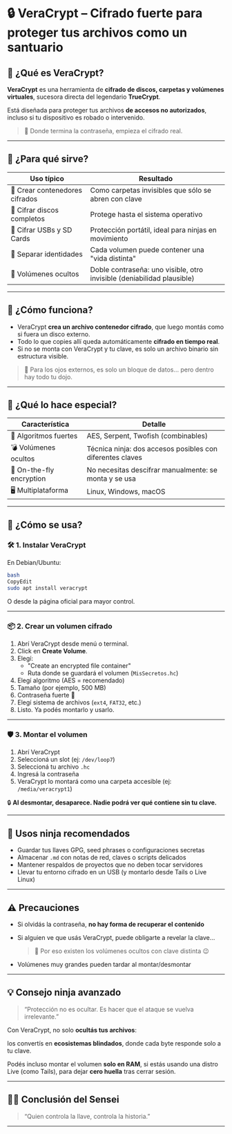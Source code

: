 # 🔒 **VeraCrypt – Cifrado fuerte para proteger tus archivos como un santuario**

## 📌 ¿Qué es VeraCrypt?

**VeraCrypt** es una herramienta de **cifrado de discos, carpetas y volúmenes virtuales**, sucesora directa del legendario **TrueCrypt**.

Está diseñada para proteger tus archivos **de accesos no autorizados**, incluso si tu dispositivo es robado o intervenido.

> 🧠 Donde termina la contraseña, empieza el cifrado real.
> 

---

## 🧩 ¿Para qué sirve?

| Uso típico | Resultado |
| --- | --- |
| 📁 Crear contenedores cifrados | Como carpetas invisibles que sólo se abren con clave |
| 💽 Cifrar discos completos | Protege hasta el sistema operativo |
| 📀 Cifrar USBs y SD Cards | Protección portátil, ideal para ninjas en movimiento |
| 👤 Separar identidades | Cada volumen puede contener una "vida distinta" |
| 🧪 Volúmenes ocultos | Doble contraseña: uno visible, otro invisible (deniabilidad plausible) |

---

## 🧱 ¿Cómo funciona?

- VeraCrypt **crea un archivo contenedor cifrado**, que luego montás como si fuera un disco externo.
- Todo lo que copies allí queda automáticamente **cifrado en tiempo real**.
- Si no se monta con VeraCrypt y tu clave, es solo un archivo binario sin estructura visible.

> 🧊 Para los ojos externos, es solo un bloque de datos… pero dentro hay todo tu dojo.
> 

---

## 🧬 ¿Qué lo hace especial?

| Característica | Detalle |
| --- | --- |
| 🔐 Algoritmos fuertes | AES, Serpent, Twofish (combinables) |
| 💣 Volúmenes ocultos | Técnica ninja: dos accesos posibles con diferentes claves |
| 🔁 On-the-fly encryption | No necesitas descifrar manualmente: se monta y se usa |
| 🖥️ Multiplataforma | Linux, Windows, macOS |

---

## 🔧 ¿Cómo se usa?

### 🛠️ 1. Instalar VeraCrypt

En Debian/Ubuntu:

```bash
bash
CopyEdit
sudo apt install veracrypt

```

O desde la página oficial para mayor control.

---

### 📦 2. Crear un volumen cifrado

1. Abrí VeraCrypt desde menú o terminal.
2. Click en **Create Volume**.
3. Elegí:
    - "Create an encrypted file container"
    - Ruta donde se guardará el volumen (`MisSecretos.hc`)
4. Elegí algoritmo (AES = recomendado)
5. Tamaño (por ejemplo, 500 MB)
6. Contraseña fuerte 🔐
7. Elegí sistema de archivos (`ext4`, `FAT32`, etc.)
8. Listo. Ya podés montarlo y usarlo.

---

### 🛡️ 3. Montar el volumen

1. Abrí VeraCrypt
2. Seleccioná un slot (ej: `/dev/loop7`)
3. Seleccioná tu archivo `.hc`
4. Ingresá la contraseña
5. VeraCrypt lo montará como una carpeta accesible (ej: `/media/veracrypt1`)

🔒 **Al desmontar, desaparece. Nadie podrá ver qué contiene sin tu clave.**

---

## 🧩 Usos ninja recomendados

- Guardar tus llaves GPG, seed phrases o configuraciones secretas
- Almacenar `.md` con notas de red, claves o scripts delicados
- Mantener respaldos de proyectos que no deben tocar servidores
- Llevar tu entorno cifrado en un USB (y montarlo desde Tails o Live Linux)

---

## ⚠️ Precauciones

- Si olvidás la contraseña, **no hay forma de recuperar el contenido**
- Si alguien ve que usás VeraCrypt, puede obligarte a revelar la clave…
    
    > 🧠 Por eso existen los volúmenes ocultos con clave distinta 😉
    > 
- Volúmenes muy grandes pueden tardar al montar/desmontar

---

## 💡 Consejo ninja avanzado

> “Protección no es ocultar. Es hacer que el ataque se vuelva irrelevante.”
> 

Con VeraCrypt, no solo **ocultás tus archivos**:

los convertís en **ecosistemas blindados**, donde cada byte responde solo a tu clave.

Podés incluso montar el volumen **solo en RAM**, si estás usando una distro Live (como Tails), para dejar **cero huella** tras cerrar sesión.

---

## 🧘‍♂️ Conclusión del Sensei

> “Quien controla la llave, controla la historia.”
> 

---
